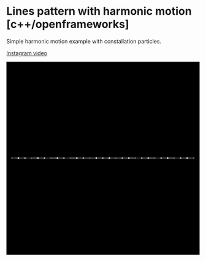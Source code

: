 # Lines pattern with harmonic motion [c++/openframeworks] 

Simple harmonic motion example with constallation particles.

[Instagram video](https://www.instagram.com/p/BvcLta-lMX7/)

![Harmonic rotation pattern](harmonicLines.gif)